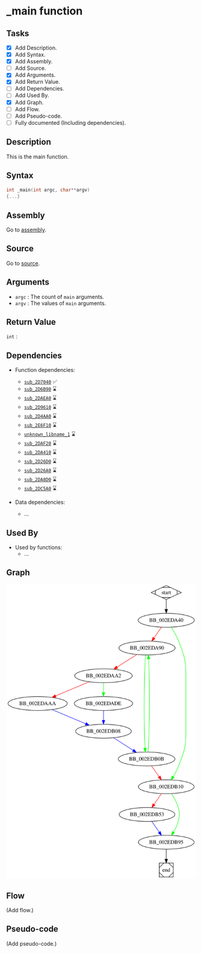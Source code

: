 # \_main function

## Tasks

- [X] Add Description.
- [X] Add Syntax.
- [X] Add Assembly.
- [ ] Add Source.
- [X] Add Arguments.
- [X] Add Return Value.
- [ ] Add Dependencies.
- [ ] Add Used By.
- [X] Add Graph.
- [ ] Add Flow.
- [ ] Add Pseudo-code.
- [ ] Fully documented (Including dependencies).

## Description

This is the main function.

## Syntax

```c
int _main(int argc, char**argv)
{...}
```

## Assembly

Go to [assembly](../asm/_main.asm).

## Source

Go to [source](../cc/_main.cc).

## Arguments

* `argc` : The count of `main` arguments.
* `argv` : The values of `main` arguments.

## Return Value

`int` : 

## Dependencies

* Function dependencies:
  * [`sub_2D7040`](sub_2D7040.md) ✅
  * [`sub_2D6B90`](sub_2D6B90.md) ⌛
  * [`sub_2DAEA0`](sub_2DAEA0.md) ⌛
  * [`sub_2D9610`](sub_2D9610.md) ⌛
  * [`sub_2D4AA0`](sub_2D4AA0.md) ⌛
  * [`sub_2E6F10`](sub_2E6F10.md) ⌛
  * [`unknown_libname_1`](unknown_libname_1.md) ⌛
  * [`sub_2DAF20`](sub_2DAF20.md) ⌛
  * [`sub_2DA410`](sub_2DA410.md) ⌛
  * [`sub_2D26D0`](sub_2D26D0.md) ⌛
  * [`sub_2D26A0`](sub_2D26A0.md) ⌛
  * [`sub_2DA8D0`](sub_2DA8D0.md) ⌛
  * [`sub_2DC5A0`](sub_2DC5A0.md) ⌛

* Data dependencies:
  * ...

## Used By

* Used by functions:
  * ...


## Graph

![\_main Graph](../svg/_main.svg "_main Graph")


## Flow

(Add flow.)

## Pseudo-code

(Add pseudo-code.)

